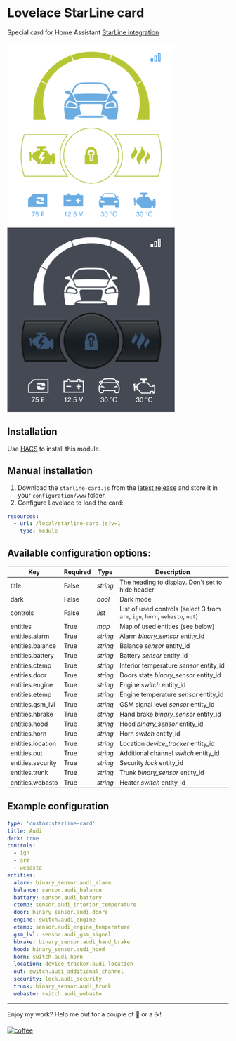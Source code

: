 # Lovelace StarLine card

Special card for Home Assistant [StarLine integration](https://www.home-assistant.io/integrations/starline/)

![White example](/screenshots/white.png) ![Dark example](/screenshots/dark.png)

## Installation

Use [HACS](https://github.com/custom-components/hacs) to install this module.

## Manual installation

1. Download the `starline-card.js` from the [latest release](https://github.com/Anonym-tsk/lovelace-starline-card/releases/latest) and store it in your `configuration/www` folder.
2. Configure Lovelace to load the card:

```yaml
resources:
  - url: /local/starline-card.js?v=1
    type: module
```

## Available configuration options:

| Key                  | Required | Type                 | Description
| -------------------- | -------- | -------------------- | -----------
| title                | False    | _string_             | The heading to display. Don't set to hide header
| dark                 | False    | _bool_               | Dark mode
| controls             | False    | _list_               | List of used controls (select 3 from `arm`, `ign`, `horn`, `webasto`, `out`)
| entities             | True     | _map_                | Map of used entities (see below)
| entities.alarm       | True     | _string_             | Alarm _binary_sensor_ entity_id
| entities.balance     | True     | _string_             | Balance _sensor_ entity_id
| entities.battery     | True     | _string_             | Battery _sensor_ entity_id
| entities.ctemp       | True     | _string_             | Interior temperature _sensor_ entity_id
| entities.door        | True     | _string_             | Doors state _binary_sensor_ entity_id
| entities.engine      | True     | _string_             | Engine _switch_ entity_id
| entities.etemp       | True     | _string_             | Engine temperature _sensor_ entity_id
| entities.gsm_lvl     | True     | _string_             | GSM signal level _sensor_ entity_id
| entities.hbrake      | True     | _string_             | Hand brake _binary_sensor_ entity_id
| entities.hood        | True     | _string_             | Hood _binary_sensor_ entity_id
| entities.horn        | True     | _string_             | Horn _switch_ entity_id
| entities.location    | True     | _string_             | Location _device_tracker_ entity_id
| entities.out         | True     | _string_             | Additional channel _switch_ entity_id
| entities.security    | True     | _string_             | Security _lock_ entity_id
| entities.trunk       | True     | _string_             | Trunk _binary_sensor_ entity_id
| entities.webasto     | True     | _string_             | Heater _switch_ entity_id

## Example configuration

```yaml
type: 'custom:starline-card'
title: Audi
dark: true
controls:
  - ign
  - arm
  - webasto
entities:
  alarm: binary_sensor.audi_alarm
  balance: sensor.audi_balance
  battery: sensor.audi_battery
  ctemp: sensor.audi_interior_temperature
  door: binary_sensor.audi_doors
  engine: switch.audi_engine
  etemp: sensor.audi_engine_temperature
  gsm_lvl: sensor.audi_gsm_signal
  hbrake: binary_sensor.audi_hand_brake
  hood: binary_sensor.audi_hood
  horn: switch.audi_horn
  location: device_tracker.audi_location
  out: switch.audi_additional_channel
  security: lock.audi_security
  trunk: binary_sensor.audi_trunk
  webasto: switch.audi_webasto
```

---

Enjoy my work? Help me out for a couple of :beers: or a :coffee:!

[![coffee](https://www.buymeacoffee.com/assets/img/custom_images/black_img.png)](http://yasobe.ru/na/esphome)
